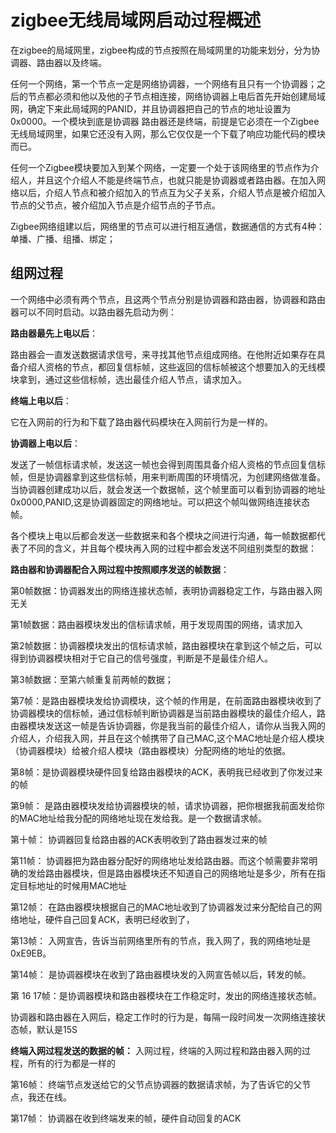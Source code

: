 #  zigbee无线局域网启动过程概述

在zigbee的局域网里，zigbee构成的节点按照在局域网里的功能来划分，分为协调器、路由器以及终端。

任何一个网络，第一个节点一定是网络协调器，一个网络有且只有一个协调器；之后的节点都必须和他以及他的子节点相连接，网络协调器上电后首先开始创建局域网，确定下来此局域网的PANID，并且协调器把自己的节点的地址设置为0x0000。一个模块到底是协调器 路由器还是终端，前提是它必须在一个Zigbee无线局域网里，如果它还没有入网，那么它仅仅是一个下载了响应功能代码的模块而已。

任何一个Zigbee模块要加入到某个网络，一定要一个处于该网络里的节点作为介绍人，并且这个介绍人不能是终端节点，也就只能是协调器或者路由器。在加入网络以后，介绍人节点和被介绍加入的节点互为父子关系，介绍人节点是被介绍加入节点的父节点，被介绍加入节点是介绍节点的子节点。

Zigbee网络组建以后，网络里的节点可以进行相互通信，数据通信的方式有4种：单播、广播、组播、绑定；



## 组网过程

一个网络中必须有两个节点，且这两个节点分别是协调器和路由器，协调器和路由器可以不同时启动。以路由器先启动为例：

**路由器最先上电以后**：

路由器会一直发送数据请求信号，来寻找其他节点组成网络。在他附近如果存在具备介绍人资格的节点，都回复信标帧，这些返回的信标帧被这个想要加入的无线模块拿到，通过这些信标帧，选出最佳介绍人节点，请求加入。

**终端上电以后**：

它在入网前的行为和下载了路由器代码模块在入网前行为是一样的。

**协调器上电以后**：

发送了一帧信标请求帧，发送这一帧也会得到周围具备介绍人资格的节点回复信标帧，但是协调器拿到这些信标帧，用来判断周围的环境情况，为创建网络做准备。当协调器创建成功以后，就会发送一个数据帧，这个帧里面可以看到协调器的地址0x0000,PANID,这是协调器固定的网络地址。可以把这个帧叫做网络连接状态帧。



各个模块上电以后都会发送一些数据来和各个模块之间进行沟通，每一帧数据都代表了不同的含义，并且每个模块再入网的过程中都会发送不同组别类型的数据：

**路由器和协调器配合入网过程中按照顺序发送的帧数据**：

第0帧数据：协调器发出的网络连接状态帧，表明协调器稳定工作，与路由器入网无关

第1帧数据：路由器模块发出的信标请求帧，用于发现周围的网络，请求加入

第2帧数据：协调器模块发出的信标请求帧，路由器模块在拿到这个帧之后，可以得到协调器模块相对于它自己的信号强度，判断是不是最佳介绍人。

第3帧数据：至第六帧重复前两帧的数据；

第7帧：是路由器模块发给协调模块，这个帧的作用是，在前面路由器模块收到了协调器模块的信标帧，通过信标帧判断协调器是当前路由器模块的最佳介绍人，路由器模块发送这一帧是告诉协调器，你是我当前的最佳介绍人，请你从当我入网的介绍人，介绍我入网，并且在这个帧携带了自己MAC,这个MAC地址是介绍人模块（协调器模块）给被介绍人模块（路由器模块）分配网络的地址的依据。

第8帧：是协调器模块硬件回复给路由器模块的ACK，表明我已经收到了你发过来的帧

第9帧： 是路由器模块发给协调器模块的帧，请求协调器，把你根据我前面发给你的MAC地址给我分配的网络地址现在发给我。是一个数据请求帧。

第十帧： 协调器回复给路由器的ACK表明收到了路由器发过来的帧

第11帧： 协调器把为路由器分配好的网络地址发给路由器。而这个帧需要非常明确的发给路由器模块，但是路由器模块还不知道自己的网络地址是多少，所有在指定目标地址的时候用MAC地址

第12帧： 在路由器模块根据自己的MAC地址收到了协调器发过来分配给自己的网络地址，硬件自己回复ACK，表明已经收到了，

第13帧： 入网宣告，告诉当前网络里所有的节点，我入网了，我的网络地址是0xE9EB。

第14帧： 是协调器模块在收到了路由器模块发的入网宣告帧以后，转发的帧。

第 16 17帧：是协调器模块和路由器模块在工作稳定时，发出的网络连接状态帧。

 协调器和路由器在入网后，稳定工作时的行为是，每隔一段时间发一次网络连接状态帧，默认是15S

 **终端入网过程发送的数据的帧：**
 入网过程，终端的入网过程和路由器入网的过程，所有的行为都是一样的

 第16帧： 终端节点发送给它的父节点协调器的数据请求帧，为了告诉它的父节点，我还在线。

 第17帧： 协调器在收到终端发来的帧，硬件自动回复的ACK


